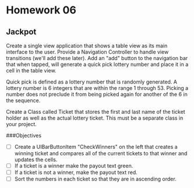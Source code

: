 # Homework 06

## Jackpot

Create a single view application that shows a table view as its main interface to the user. Provide a Navigation Controller to handle view transitions (we'll add these later). Add an "add" button to the navigation bar that when tapped, will generate a quick pick lottery number and place it in a cell in the table view.

Quick pick is defined as a lottery number that is randomly generated. A lottery number is 6 integers that are within the range 1 through 53. Picking a number does not preclude it from being picked again for another of the 6 in the sequence.

Create a Class called Ticket that stores the first and last name of the ticket holder as well as the actual lottery ticket. This must be a separate class in your project.

###Objectives
* [ ] Create a UIBarButtonItem "CheckWinners" on the left that creates a winning ticket and compares all of the current tickets to that winner and updates the cells.
* [ ] If a ticket is a winner make the payout text green.
* [ ] If a ticket is not a winner, make the payout text red.
* [ ] Sort the numbers in each ticket so that they are in ascending order.
